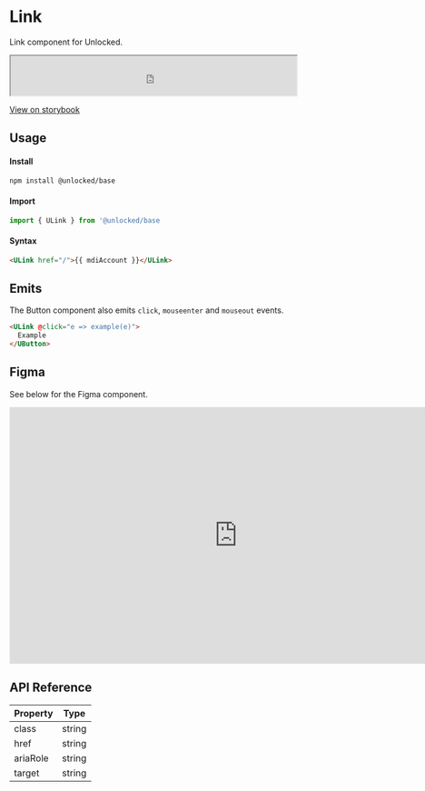 # Link
Link component for Unlocked.

<iframe
  src="https://www.storybook.unlocked.to/iframe.html?id=components-link--default&viewMode=story"
  width="100%"
  height="70"
></iframe>

[View on storybook](https://www.storybook.unlocked.to/?path=/story/components-link--default)
## Usage

#### Install
```bash
npm install @unlocked/base
```

#### Import
```js
import { ULink } from '@unlocked/base
```

#### Syntax 
```html
<ULink href="/">{{ mdiAccount }}</ULink>
```

## Emits
The Button component also emits `click`, `mouseenter` and `mouseout` events.

```html
<ULink @click="e => example(e)">
  Example
</UButton>
```

## Figma

See below for the Figma component.

<iframe style="border: 1px solid rgba(0, 0, 0, 0.1);" width="800" height="450" src="https://www.figma.com/embed?embed_host=share&url=https%3A%2F%2Fwww.figma.com%2Ffile%2F3RLpJ0ZEXlbIBYLTUtLaL9%2Funlocked-ui%3Fnode-id%3D660%253A759" allowfullscreen></iframe>

## API Reference

| Property              | Type                       |
| --------------------- | -------------------------- |
| class       | string | string[]           |
| href      | string            |
| ariaRole       | string            |
| target       | string            |


